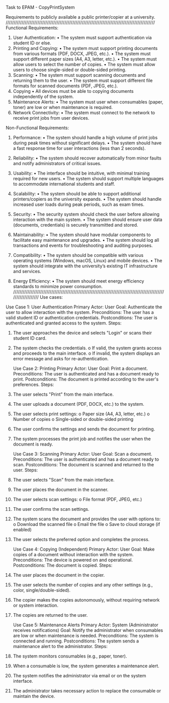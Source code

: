 Task to EPAM  - CopyPrintSystem

Requirements to publicly available a public printer/copier at a university.
//////////////////////////////////////////////////////////////////////////////////////////////
Functional Requirements:

1.	User Authentication:
      •	The system must support authentication via student ID or else.
2.	Printing and Copying:
      •	The system must support printing documents from various formats (PDF, DOCX, JPEG, etc.).
      •	The system must support different paper sizes (A4, A3, letter, etc.).
      •	The system must allow users to select the number of copies.
      •	The system must allow users to choose single-sided or double-sided printing.
3.	Scanning:
      •	The system must support scanning documents and returning them to the user.
      •	The system must support different file formats for scanned documents (PDF, JPEG, etc.).
4.	Copying
      •	All devices must be able to copying documents independently of the system.
5.	  Maintenance Alerts:
        •	The system must user when consumables (paper, toner) are low or when maintenance is required.
6.	  Network Connectivity:
        •	The system must connect to the  network to receive print jobs from user devices.

Non-Functional Requirements:

1.	  Performance:
        •	The system should handle a high volume of print jobs during peak times without significant delays.
        •	The system should have a fast response time for user interactions (less than 2 seconds).
2.	Reliability:
      •	The system should recover automatically from minor faults and notify administrators of critical issues.
3.	Usability:
      •	The interface should be intuitive, with minimal training required for new users.
      •	The system should support multiple languages to accommodate international students and staff.
4.	Scalability:
      •	The system should be able to support additional printers/copiers as the university expands.
      •	The system should handle increased user loads during peak periods, such as exam times.

5.	Security:
      •	The security system should check the user before allowing interaction with the main system.
      •	The system should ensure user data (documents, credentials) is securely transmitted and stored.
6.	Maintainability:
      •	The system should have modular components to facilitate easy maintenance and upgrades.
      •	The system should log all transactions and events for troubleshooting and auditing purposes.
7.	  Compatibility:
        •	The system should be compatible with various operating systems (Windows, macOS, Linux) and mobile devices.
        •	The system should integrate with the university’s existing IT infrastructure and services.
8.	  Energy Efficiency:
        •	The system should meet energy efficiency standards to minimize power consumption.
///////////////////////////////////////////////////////////////////////////////////////////////////////////////
Use cases:

        
Use Case 1: User Authentication
Primary Actor: User
Goal: Authenticate the user to allow interaction with the system.
Preconditions: The user has a valid student ID or authentication credentials.
Postconditions: The user is authenticated and granted access to the system.
Steps:
1.	The user approaches the device and selects "Login" or scans their student ID card.
2.	The system checks the credentials.
      o	If valid, the system grants access and proceeds to the main interface.
      o	If invalid, the system displays an error message and asks for re-authentication.

      Use Case 2: Printing
      Primary Actor: User
      Goal: Print a document.
      Preconditions: The user is authenticated and has a document ready to print.
      Postconditions: The document is printed according to the user's preferences.
      Steps:
1.	The user selects "Print" from the main interface.
2.	The user uploads a document (PDF, DOCX, etc.) to the system.
3.	The user selects print settings:
      o	Paper size (A4, A3, letter, etc.)
      o	Number of copies
      o	Single-sided or double-sided printing
4.	The user confirms the settings and sends the document for printing.
5.	The system processes the print job and notifies the user when the document is ready.

      Use Case 3: Scanning
      Primary Actor: User
      Goal: Scan a document.
      Preconditions: The user is authenticated and has a document ready to scan.
      Postconditions: The document is scanned and returned to the user.
      Steps:
1.	The user selects "Scan" from the main interface.
2.	The user places the document in the scanner.
3.	The user selects scan settings:
      o	File format (PDF, JPEG, etc.)
4.	The user confirms the scan settings.
5.	The system scans the document and provides the user with options to:
      o	Download the scanned file
      o	Email the file
      o	Save to cloud storage (if enabled)
6.	The user selects the preferred option and completes the process.

      Use Case 4: Copying (Independent)
      Primary Actor: User
      Goal: Make copies of a document without interaction with the system.
      Preconditions: The device is powered on and operational.
      Postconditions: The document is copied.
      Steps:
1.	The user places the document in the copier.
2.	The user selects the number of copies and any other settings (e.g., color, single/double-sided).
3.	The copier makes the copies autonomously, without requiring network or system interaction.
4.	The copies are returned to the user.

      Use Case 5: Maintenance Alerts
      Primary Actor: System (Administrator receives notifications)
      Goal: Notify the administrator when consumables are low or when maintenance is needed.
      Preconditions: The system is connected and running.
      Postconditions: The system sends a maintenance alert to the administrator.
      Steps:
1.	The system monitors consumables (e.g., paper, toner).
2.	When a consumable is low, the system generates a maintenance alert.
3.	The system notifies the administrator via email or on the system interface.
4.	The administrator takes necessary action to replace the consumable or maintain the device.














